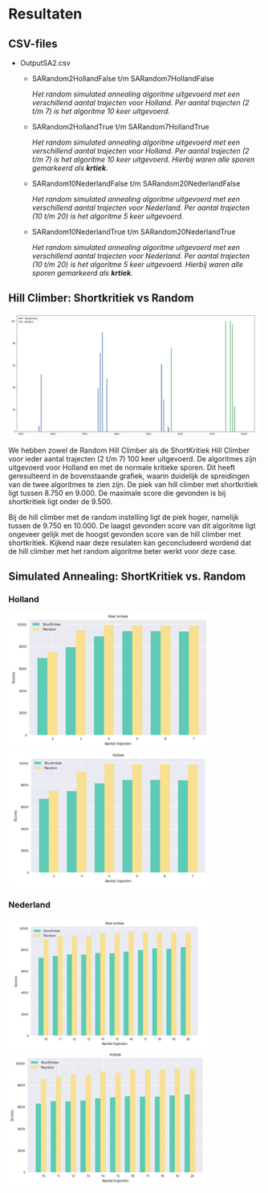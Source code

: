 # Resultaten

## CSV-files
* OutputSA2.csv
  * SARandom2HollandFalse t/m SARandom7HollandFalse
    
    *Het random simulated annealing algoritme uitgevoerd met een verschillend aantal trajecten voor Holland. 
    Per aantal trajecten (2 t/m 7) is het algoritme 10 keer uitgevoerd.* 
    
  * SARandom2HollandTrue t/m SARandom7HollandTrue
    
    *Het random simulated annealing algoritme uitgevoerd met een verschillend aantal trajecten voor Holland. 
    Per aantal trajecten (2 t/m 7) is het algoritme 10 keer uitgevoerd. Hierbij waren alle sporen gemarkeerd als **krtiek**.*
    
  * SARandom10NederlandFalse t/m SARandom20NederlandFalse
  
    *Het random simulated annealing algoritme uitgevoerd met een verschillend aantal trajecten voor Nederland. 
    Per aantal trajecten (10 t/m 20) is het algoritme 5 keer uitgevoerd.*
    
  * SARandom10NederlandTrue t/m SARandom20NederlandTrue
  
    *Het random simulated annealing algoritme uitgevoerd met een verschillend aantal trajecten voor Nederland. 
    Per aantal trajecten (10 t/m 20) is het algoritme 5 keer uitgevoerd. Hierbij waren alle sporen gemarkeerd als **krtiek**.*
  
## Hill Climber: Shortkritiek vs Random
<img src=https://github.com/SophieEnsing/Programmeertheorie/blob/master/Resultaten/doc/1.png width="800">

We hebben zowel de Random Hill Climber als de ShortKritiek Hill Climber voor ieder aantal trajecten (2 t/m 7) 100 keer uitgevoerd. De algoritmes zijn uitgevoerd voor Holland en met de normale kritieke sporen. Dit heeft geresulteerd in de bovenstaande grafiek, waarin duidelijk de spreidingen van de twee algoritmes te zien zijn. De piek van hill climber met shortkritiek ligt tussen 8.750 en 9.000. De maximale score die gevonden is bij shortkritiek ligt onder de 9.500.

Bij de hill climber met de random instelling ligt de piek hoger, namelijk tussen de 9.750 en 10.000. De laagst gevonden score van dit algoritme ligt ongeveer gelijk met de hoogst gevonden score van de hill climber met shortkritiek. Kijkend naar deze resulaten kan geconcludeerd wordend dat de hill climber met het random algoritme beter werkt voor deze case. 

## Simulated Annealing: ShortKritiek vs. Random
### Holland
<img src=https://github.com/SophieEnsing/Programmeertheorie/blob/master/Resultaten/doc/3.png width="400"> <img src=https://github.com/SophieEnsing/Programmeertheorie/blob/master/Resultaten/doc/2.png width="400">

### Nederland
<img src=https://github.com/SophieEnsing/Programmeertheorie/blob/master/Resultaten/doc/4.png width="400"> <img src=https://github.com/SophieEnsing/Programmeertheorie/blob/master/Resultaten/doc/5.png width="400">
